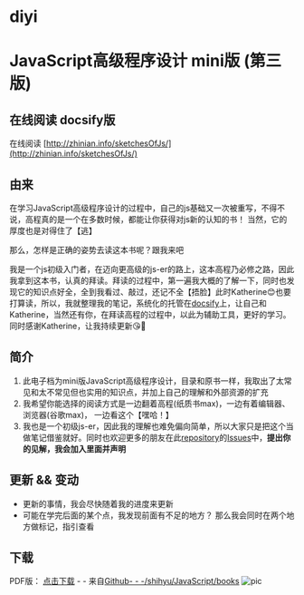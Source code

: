 # diyi
# JavaScript高级程序设计 mini版 (第三版)
## 在线阅读 docsify版
在线阅读 [http://zhinian.info/sketchesOfJs/](http://zhinian.info/sketchesOfJs/)
## 由来
在学习JavaScript高级程序设计的过程中，自己的js基础又一次被重写，不得不说，高程真的是一个在多数时候，都能让你获得对js新的认知的书！ 当然，它的厚度也是对得住了【逃】

那么，怎样是正确的姿势去读这本书呢？跟我来吧

我是一个js初级入门者，在迈向更高级的js-er的路上，这本高程乃必修之路，因此我拿到这本书，认真的拜读。拜读的过程中，第一遍我大概的了解一下，同时也发现它的知识点好全，全到我看过、敲过，还记不全【捂脸】此时Katherine😊也要打算读，所以，我就整理我的笔记，系统化的托管在[docsify](https://docsify.js.org/#/)上，让自己和Katherine，当然还有你，在拜读高程的过程中，以此为辅助工具，更好的学习。  同时感谢Katherine，让我持续更新😘👏
## 简介
1. 此电子档为mini版JavaScript高级程序设计，目录和原书一样，我取出了太常见和太不常见但也实用的知识点，并加上自己的理解和外部资源的扩充
2. 我希望你能选择的阅读方式是一边翻着高程(纸质书max)，一边有着编辑器、浏览器(谷歌max)， 一边看这个【嘿哈！】
3. 我也是一个初级js-er，因此我的理解也难免偏向简单，所以大家只是把这个当做笔记借鉴就好。同时也欢迎更多的朋友在此[repository](https://github.com/PeterGooo/sketchesOfJs)的[Issues](https://github.com/PeterGooo/sketchesOfJs/issues)中，**提出你的见解，我会加入里面并声明**
## 更新 && 变动
- 更新的事情，我会尽快随着我的进度来更新
- 可能在学完后面的某个点，我发现前面有不足的地方？  那么我会同时在两个地方做标记，指引查看

## 下载  
PDF版： [点击下载](https://raw.githubusercontent.com/shihyu/JavaScript/master/books/JavaScript%E9%AB%98%E7%BA%A7%E7%A8%8B%E5%BA%8F%E8%AE%BE%E8%AE%A1%EF%BC%88%E7%AC%AC3%E7%89%88%EF%BC%89%E3%80%91%E4%B8%AD%E6%96%87%20%E9%AB%98%E6%B8%85%20%E5%AE%8C%E6%95%B4%20%E8%AF%A6%E7%BB%86%E4%B9%A6%E7%AD%BE%E7%89%88.pdf) - - 来自[Github- - -/shihyu/JavaScript/books](https://github.com/shihyu/JavaScript/tree/master/books)
![pic](https://img3.doubanio.com/lpic/s8958650.jpg)
